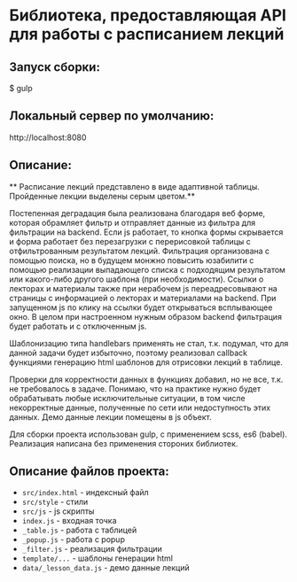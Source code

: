 # Библиотека, предоставляющая API для работы с расписанием лекций

## Запуск сборки:

$ gulp

## Локальный сервер по умолчанию:

http://localhost:8080

## Описание:

** Расписание лекций представлено в виде адаптивной таблицы. Пройденные лекции выделены серым цветом.**

Постепенная деградация была реализована благодаря веб форме, которая обрамляет фильтр и отправляет данные из фильтра для фильтрации на backend. Если js работает, то кнопка формы скрывается и форма работает без перезагрузки с перерисовкой таблицы с отфильтрованным результатом лекций. Фильтрация организована с помощью поиска, но в будущем монжно повысить юзабилити с помощью реализации выпадающего списка с подходящим результатом или какого-либо другого шаблона (при необходимости). Ссылки о лекторах и материалы также при нерабочем js переадресовывают на страницы с информацией о лекторах и материалами на backend. При запущенном js по клику на ссылки будет открываться всплывающее окно. В целом при настроенном нужным образом backend фильтрация будет работать и с отключенным js. 

Шаблонизацию типа handlebars применять не стал, т.к. подумал, что для данной задачи будет избыточно, поэтому реализовал callback функциями генерацию html шаблонов для отрисовки лекций в таблице.

Проверки для корректности данных в функциях добавил, но не все, т.к. не требовалось в задаче. Понимаю, что на практике нужно будет обрабатывать любые исключительные ситуации, в том числе некорректные данные, полученные по сети или недоступность этих данных.
Демо данные лекции помещены в js объект.

Для сборки проекта использован gulp, с применением scss, es6 (babel).
Реализация написана без применения стороних библиотек.

## Описание файлов проекта:

* `src/index.html` - индексный файл
* `src/style` - стили
* `src/js` - js скрипты 
*	`index.js` - входная точка
*	`_table.js` - работа с таблицей
*	`_popup.js` - работа с popup
*	`_filter.js` - реализация фильтрации
*	`template/...` - шаблоны генерации html
*	`data/_lesson_data.js` - демо данные лекций